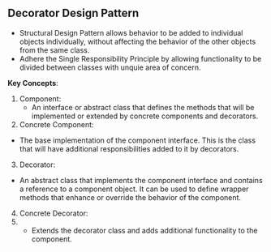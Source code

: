 ## Decorator Design Pattern

- Structural Design Pattern allows behavior to be added to individual objects individually, without affecting the behavior of the other objects from the same class.
- Adhere the Single Responsibility Principle by allowing functionality to be divided between classes with unquie area of concern.

**Key Concepts**:
1. Component:
   - An interface or abstract class that defines the methods that will be implemented or extended by concrete components and decorators.
2. Concrete Component:
  - The base implementation of the component interface. This is the class that will have additional responsibilities added to it by decorators. 
3. Decorator:
  - An abstract class that implements the component interface and contains a reference to a component object. It can be used to define wrapper methods that enhance or override the behavior of the component.
     
4. Concrete Decorator:
5. -  Extends the decorator class and adds additional functionality to the component.
